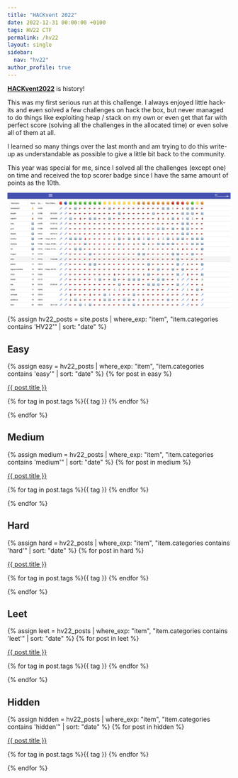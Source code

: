 ```yaml
---
title: "HACKvent 2022"
date: 2022-12-31 00:00:00 +0100
tags: HV22 CTF
permalink: /hv22
layout: single
sidebar:
  nav: "hv22"
author_profile: true
---
```


[**HACKvent2022**](https://hacking-lab.com/events/hackvent-2022) is history!

This was my first serious run at this challenge. I always enjoyed little hack-its and even solved a few challenges on hack the box, but never managed to do things like exploiting heap / stack on my own or even get that far with perfect score (solving all the challenges in the allocated time) or even solve all of them at all.

I learned so many things over the last month and am trying to do this write-up as understandable as possible to give a little bit back to the community.

This year was special for me, since I solved all the challenges (except one) on time and received the top scorer badge since I have the same amount of points as the 10th.

![score board after challenge has ended](/assets/hv22/hv22_scoreboard_final.png)

{% assign hv22_posts = site.posts | where_exp: "item", "item.categories contains 'HV22'" | sort: "date" %}

## Easy

{% assign easy = hv22_posts | where_exp: "item", "item.categories contains 'easy'" | sort: "date" %}
{% for post in easy %}

<div class="list__item">
<a href="{{ post.url }}">{{ post.title }}</a><br />
<p class="page__meta">
<i class="far fa-tags"></i> {% for tag in post.tags %}{{ tag }} {% endfor %}</p>
</div>
{% endfor %}

## Medium

{% assign medium = hv22_posts | where_exp: "item", "item.categories contains 'medium'" | sort: "date" %}
{% for post in medium %}

<div class="list__item">
<a href="{{ post.url }}">{{ post.title }}</a><br />
<p class="page__meta">
<i class="far fa-tags"></i> {% for tag in post.tags %}{{ tag }} {% endfor %}</p>
</div>
{% endfor %}

## Hard

{% assign hard = hv22_posts | where_exp: "item", "item.categories contains 'hard'" | sort: "date" %}
{% for post in hard %}

<div class="list__item">
<a href="{{ post.url }}">{{ post.title }}</a><br />
<p class="page__meta">
<i class="far fa-tags"></i> {% for tag in post.tags %}{{ tag }} {% endfor %}</p>
</div>
{% endfor %}

## Leet

{% assign leet = hv22_posts | where_exp: "item", "item.categories contains 'leet'" | sort: "date" %}
{% for post in leet %}

<div class="list__item">
<a href="{{ post.url }}">{{ post.title }}</a><br />
<p class="page__meta">
<i class="far fa-tags"></i> {% for tag in post.tags %}{{ tag }} {% endfor %}</p>
</div>
{% endfor %}

## Hidden

{% assign hidden = hv22_posts | where_exp: "item", "item.categories contains 'hidden'" | sort: "date" %}
{% for post in hidden %}

<div class="list__item">
<a href="{{ post.url }}">{{ post.title }}</a><br />
<p class="page__meta">
<i class="far fa-tags"></i> {% for tag in post.tags %}{{ tag }} {% endfor %}</p>
</div>
{% endfor %}
